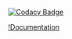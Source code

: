 [![Codacy 
Badge](https://app.codacy.com/project/badge/Grade/080ff8f6c80d434484249b8dbb3a5ef0)](https://app.codacy.com/gh/Safetorun/PromptDefender/dashboard?utm_source=gh&utm_medium=referral&utm_content=&utm_campaign=Badge_grade)


[!Documentation](https://PromptDefender.readme.io/)
